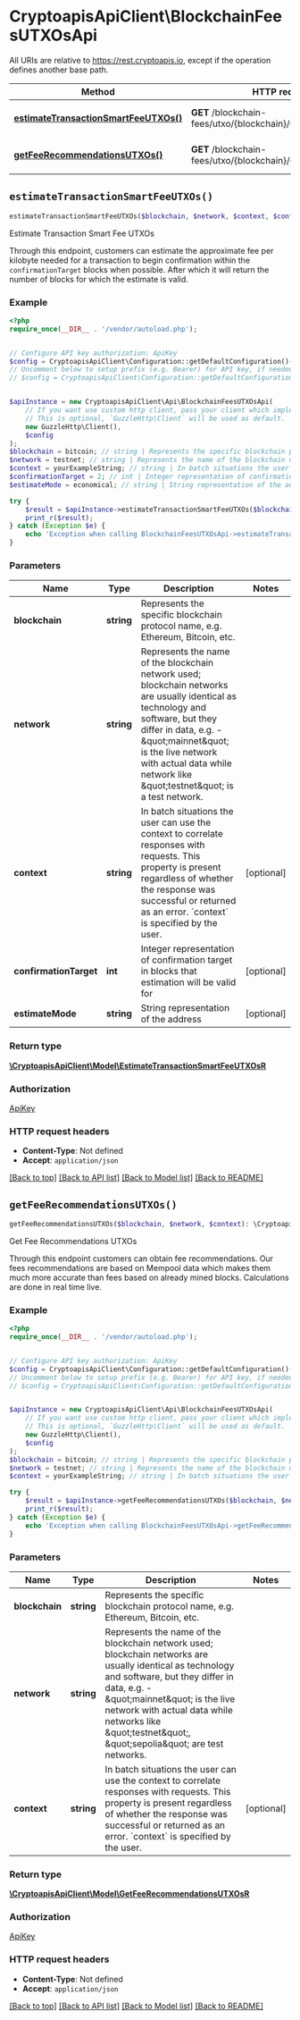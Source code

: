# CryptoapisApiClient\BlockchainFeesUTXOsApi

All URIs are relative to https://rest.cryptoapis.io, except if the operation defines another base path.

| Method | HTTP request | Description |
| ------------- | ------------- | ------------- |
| [**estimateTransactionSmartFeeUTXOs()**](BlockchainFeesUTXOsApi.md#estimateTransactionSmartFeeUTXOs) | **GET** /blockchain-fees/utxo/{blockchain}/{network}/smart | Estimate Transaction Smart Fee UTXOs |
| [**getFeeRecommendationsUTXOs()**](BlockchainFeesUTXOsApi.md#getFeeRecommendationsUTXOs) | **GET** /blockchain-fees/utxo/{blockchain}/{network}/mempool | Get Fee Recommendations UTXOs |


## `estimateTransactionSmartFeeUTXOs()`

```php
estimateTransactionSmartFeeUTXOs($blockchain, $network, $context, $confirmationTarget, $estimateMode): \CryptoapisApiClient\Model\EstimateTransactionSmartFeeUTXOsR
```

Estimate Transaction Smart Fee UTXOs

Through this endpoint, customers can estimate the approximate fee per kilobyte needed for a transaction to begin confirmation within the `confirmationTarget` blocks when possible. After which it will return the number of blocks for which the estimate is valid.

### Example

```php
<?php
require_once(__DIR__ . '/vendor/autoload.php');


// Configure API key authorization: ApiKey
$config = CryptoapisApiClient\Configuration::getDefaultConfiguration()->setApiKey('x-api-key', 'YOUR_API_KEY');
// Uncomment below to setup prefix (e.g. Bearer) for API key, if needed
// $config = CryptoapisApiClient\Configuration::getDefaultConfiguration()->setApiKeyPrefix('x-api-key', 'Bearer');


$apiInstance = new CryptoapisApiClient\Api\BlockchainFeesUTXOsApi(
    // If you want use custom http client, pass your client which implements `GuzzleHttp\ClientInterface`.
    // This is optional, `GuzzleHttp\Client` will be used as default.
    new GuzzleHttp\Client(),
    $config
);
$blockchain = bitcoin; // string | Represents the specific blockchain protocol name, e.g. Ethereum, Bitcoin, etc.
$network = testnet; // string | Represents the name of the blockchain network used; blockchain networks are usually identical as technology and software, but they differ in data, e.g. - \"mainnet\" is the live network with actual data while network like \"testnet\" is a test network.
$context = yourExampleString; // string | In batch situations the user can use the context to correlate responses with requests. This property is present regardless of whether the response was successful or returned as an error. `context` is specified by the user.
$confirmationTarget = 2; // int | Integer representation of confirmation target in blocks that estimation will be valid for
$estimateMode = economical; // string | String representation of the address

try {
    $result = $apiInstance->estimateTransactionSmartFeeUTXOs($blockchain, $network, $context, $confirmationTarget, $estimateMode);
    print_r($result);
} catch (Exception $e) {
    echo 'Exception when calling BlockchainFeesUTXOsApi->estimateTransactionSmartFeeUTXOs: ', $e->getMessage(), PHP_EOL;
}
```

### Parameters

| Name | Type | Description  | Notes |
| ------------- | ------------- | ------------- | ------------- |
| **blockchain** | **string**| Represents the specific blockchain protocol name, e.g. Ethereum, Bitcoin, etc. | |
| **network** | **string**| Represents the name of the blockchain network used; blockchain networks are usually identical as technology and software, but they differ in data, e.g. - \&quot;mainnet\&quot; is the live network with actual data while network like \&quot;testnet\&quot; is a test network. | |
| **context** | **string**| In batch situations the user can use the context to correlate responses with requests. This property is present regardless of whether the response was successful or returned as an error. &#x60;context&#x60; is specified by the user. | [optional] |
| **confirmationTarget** | **int**| Integer representation of confirmation target in blocks that estimation will be valid for | [optional] |
| **estimateMode** | **string**| String representation of the address | [optional] |

### Return type

[**\CryptoapisApiClient\Model\EstimateTransactionSmartFeeUTXOsR**](../Model/EstimateTransactionSmartFeeUTXOsR.md)

### Authorization

[ApiKey](../../README.md#ApiKey)

### HTTP request headers

- **Content-Type**: Not defined
- **Accept**: `application/json`

[[Back to top]](#) [[Back to API list]](../../README.md#endpoints)
[[Back to Model list]](../../README.md#models)
[[Back to README]](../../README.md)

## `getFeeRecommendationsUTXOs()`

```php
getFeeRecommendationsUTXOs($blockchain, $network, $context): \CryptoapisApiClient\Model\GetFeeRecommendationsUTXOsR
```

Get Fee Recommendations UTXOs

Through this endpoint customers can obtain fee recommendations. Our fees recommendations are based on Mempool data which makes them much more accurate than fees based on already mined blocks. Calculations are done in real time live.

### Example

```php
<?php
require_once(__DIR__ . '/vendor/autoload.php');


// Configure API key authorization: ApiKey
$config = CryptoapisApiClient\Configuration::getDefaultConfiguration()->setApiKey('x-api-key', 'YOUR_API_KEY');
// Uncomment below to setup prefix (e.g. Bearer) for API key, if needed
// $config = CryptoapisApiClient\Configuration::getDefaultConfiguration()->setApiKeyPrefix('x-api-key', 'Bearer');


$apiInstance = new CryptoapisApiClient\Api\BlockchainFeesUTXOsApi(
    // If you want use custom http client, pass your client which implements `GuzzleHttp\ClientInterface`.
    // This is optional, `GuzzleHttp\Client` will be used as default.
    new GuzzleHttp\Client(),
    $config
);
$blockchain = bitcoin; // string | Represents the specific blockchain protocol name, e.g. Ethereum, Bitcoin, etc.
$network = testnet; // string | Represents the name of the blockchain network used; blockchain networks are usually identical as technology and software, but they differ in data, e.g. - \"mainnet\" is the live network with actual data while networks like \"testnet\", \"sepolia\" are test networks.
$context = yourExampleString; // string | In batch situations the user can use the context to correlate responses with requests. This property is present regardless of whether the response was successful or returned as an error. `context` is specified by the user.

try {
    $result = $apiInstance->getFeeRecommendationsUTXOs($blockchain, $network, $context);
    print_r($result);
} catch (Exception $e) {
    echo 'Exception when calling BlockchainFeesUTXOsApi->getFeeRecommendationsUTXOs: ', $e->getMessage(), PHP_EOL;
}
```

### Parameters

| Name | Type | Description  | Notes |
| ------------- | ------------- | ------------- | ------------- |
| **blockchain** | **string**| Represents the specific blockchain protocol name, e.g. Ethereum, Bitcoin, etc. | |
| **network** | **string**| Represents the name of the blockchain network used; blockchain networks are usually identical as technology and software, but they differ in data, e.g. - \&quot;mainnet\&quot; is the live network with actual data while networks like \&quot;testnet\&quot;, \&quot;sepolia\&quot; are test networks. | |
| **context** | **string**| In batch situations the user can use the context to correlate responses with requests. This property is present regardless of whether the response was successful or returned as an error. &#x60;context&#x60; is specified by the user. | [optional] |

### Return type

[**\CryptoapisApiClient\Model\GetFeeRecommendationsUTXOsR**](../Model/GetFeeRecommendationsUTXOsR.md)

### Authorization

[ApiKey](../../README.md#ApiKey)

### HTTP request headers

- **Content-Type**: Not defined
- **Accept**: `application/json`

[[Back to top]](#) [[Back to API list]](../../README.md#endpoints)
[[Back to Model list]](../../README.md#models)
[[Back to README]](../../README.md)
